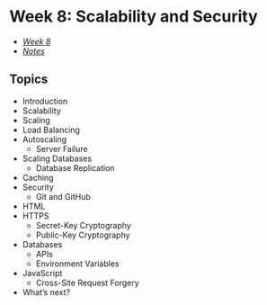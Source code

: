 # Week 8: Scalability and Security

- [_Week 8_](https://cs50.harvard.edu/web/2020/weeks/8/)
- [_Notes_](https://cs50.harvard.edu/web/2020/notes/8/)

## Topics

- Introduction
- Scalability
- Scaling
- Load Balancing
- Autoscaling
  - Server Failure
- Scaling Databases
  - Database Replication
- Caching
- Security
  - Git and GitHub
- HTML
- HTTPS
  - Secret-Key Cryptography
  - Public-Key Cryptography
- Databases
  - APIs
  - Environment Variables
- JavaScript
  - Cross-Site Request Forgery
- What’s next?
